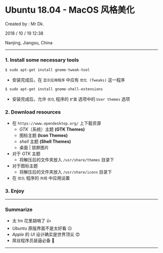 # Ubuntu 18.04 - MacOS 风格美化

Created by : Mr Dk.

2018 / 10 / 19 12:38

Nanjing, Jiangsu, China

---

### 1. Install some necessary tools

```bash
$ sudo apt-get install gnome-tweak-tool
```

* 安装完成后，在 `显示应用程序` 中应有 `优化 (Tweaks)` 这一程序

```bash
$ sudo apt-get install gnome-shell-extensions
```

* 安装完成后，允许 `优化` 程序的 `扩展` 选项中的 `User themes` 选项

### 2. Download resources

* 在 `https://www.opendesktop.org/` 上下载资源
  * _GTK_（系统）主题 __(GTK Themes)__
  * 图标主题 __(Icon Themes)__
  * _shell_ 主题 __(Shell Themes)__
  * 桌面 | 锁屏图片
* 对于 _GTK_ 主题
  * 将解压后的文件夹放入 `/usr/share/themes` 目录下
* 对于图标主题
  * 将解压后的文件夹放入 `/usr/share/icons` 目录下
* 在 `优化` 程序的 `外观` 中应用设置

### 3. Enjoy

---

### Summarize

* 太 tm 花里胡哨了 :thumbsup:
* _Ubuntu_ 原版界面不是太好看 :expressionless:
* _Apple_ 的 _UI_ 设计确实是世界顶尖 :heart_eyes:
* 屌丝程序员装逼必备 :poop:

---

